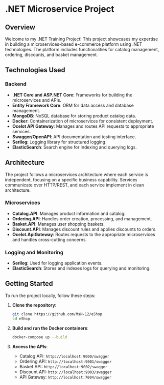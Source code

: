 # .NET Microservice Project

## Overview
Welcome to my .NET Training Project! This project showcases my expertise in building a microservices-based e-commerce platform using .NET technologies. The platform includes functionalities for catalog management, ordering, discounts, and basket management.

## Technologies Used
### Backend
- **.NET Core and ASP.NET Core**: Frameworks for building the microservices and APIs.
- **Entity Framework Core**: ORM for data access and database management.
- **MongoDB**: NoSQL database for storing product catalog data.
- **Docker**: Containerization of microservices for consistent deployment.
- **Ocelot API Gateway**: Manages and routes API requests to appropriate services.
- **Swagger/OpenAPI**: API documentation and testing interface.
- **Serilog**: Logging library for structured logging.
- **ElasticSearch**: Search engine for indexing and querying logs.


## Architecture
The project follows a microservices architecture where each service is independent, focusing on a specific business capability. Services communicate over HTTP/REST, and each service implement in clean architecture.

### Microservices
- **Catalog.API**: Manages product information and catalog.
- **Ordering.API**: Handles order creation, processing, and management.
- **Basket.API**: Manages user shopping baskets.
- **Discount.API**: Manages discount rules and applies discounts to orders.
- **Ocelot.ApiGateway**: Routes requests to the appropriate microservices and handles cross-cutting concerns.


### Logging and Monitoring
- **Serilog**: Used for logging application events.
- **ElasticSearch**: Stores and indexes logs for querying and monitoring.

## Getting Started
To run the project locally, follow these steps:

1. **Clone the repository**:
    ```sh
    git clone https://github.com/MsN-12/eShop
    cd eShop
    ```

2. **Build and run the Docker containers**:
    ```sh
    docker-compose up --build
    ```

3. **Access the APIs**:
    - Catalog API: `http://localhost:9000/swagger`
    - Ordering API: `http://localhost:9001/swagger`
    - Basket API: `http://localhost:9002/swagger`
    - Discount API: `http://localhost:9003/swagger`
    - API Gateway: `http://localhost:7004/swagger`

